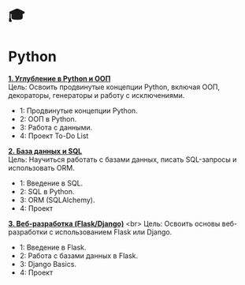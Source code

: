 # :mortar_board:
# Python

[**1. Углубление в Python и ООП**](https://github.com/AnatolyKuzmin/Python/tree/main/1_Python_и_ООП) <br>
Цель: Освоить продвинутые концепции Python, включая ООП, декораторы, генераторы и работу с исключениями.  <br>
- 1: Продвинутые концепции Python. <br>
- 2: ООП в Python. <br>
- 3: Работа с данными. <br>
- 4: Проект To-Do List


[**2. База данных и SQL**](https://github.com/AnatolyKuzmin/Python/tree/main/2_БД_и_SQL) <br>
Цель: Научиться работать с базами данных, писать SQL-запросы и использовать ORM.  <br>
- 1: Введение в SQL. <br>
- 2: SQL в Python. <br>
- 3: ORM (SQLAlchemy). <br>
- 4: Проект




[**3. Веб-разработка (Flask/Django)**](https://github.com/AnatolyKuzmin/Python/tree/main/3_Веб-разработка_(Flask_Django)) <br>
Цель: Освоить основы веб-разработки с использованием Flask или Django.  <br>
- 1: Введение в Flask. <br>
- 2: Работа с базами данных в Flask. <br>
- 3: Django Basics. <br>
- 4: Проект
